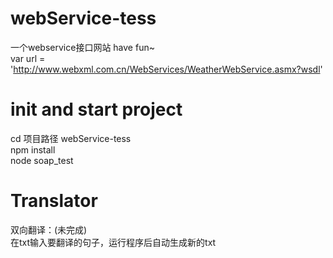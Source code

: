 # webService-tess
   一个webservice接口网站                  have fun~  
   var url = 'http://www.webxml.com.cn/WebServices/WeatherWebService.asmx?wsdl'

# init and start project
   cd 项目路径 webService-tess  
   npm install  
   node soap_test  
    

# Translator 
   双向翻译：(未完成)  
   在txt输入要翻译的句子，运行程序后自动生成新的txt
